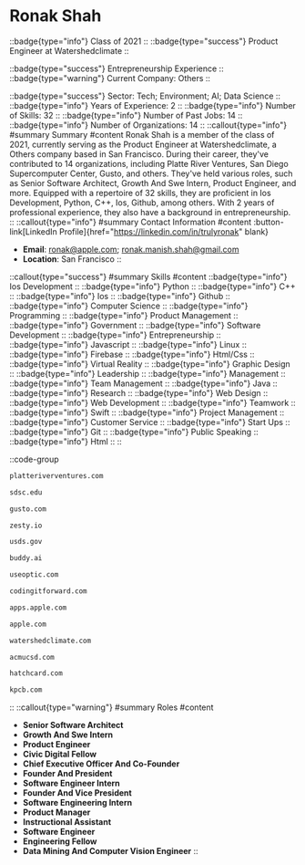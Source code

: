 # Ronak Shah
::badge{type="info"}
Class of 2021
::
::badge{type="success"}
Product Engineer at Watershedclimate
::

::badge{type="success"}
Entrepreneurship Experience
::
::badge{type="warning"}
Current Company: Others
::

::badge{type="success"}
Sector: Tech; Environment; AI; Data Science
::
::badge{type="info"}
Years of Experience: 2
::
::badge{type="info"}
Number of Skills: 32
::
::badge{type="info"}
Number of Past Jobs: 14
::
::badge{type="info"}
Number of Organizations: 14
::
::callout{type="info"}
#summary
Summary
#content
Ronak Shah is a member of the class of 2021, currently serving as the Product Engineer at Watershedclimate, a Others company based in San Francisco. During their career, they've contributed to 14 organizations, including Platte River Ventures, San Diego Supercomputer Center, Gusto, and others. They've held various roles, such as Senior Software Architect, Growth And Swe Intern, Product Engineer, and more. Equipped with a repertoire of 32 skills, they are proficient in Ios Development, Python, C++, Ios, Github, among others.  With 2 years of professional experience, they also have a background in entrepreneurship.
::
::callout{type="info"}
#summary
Contact Information
#content
:button-link[LinkedIn Profile]{href="https://linkedin.com/in/trulyronak" blank}
- **Email**: ronak@apple.com; ronak.manish.shah@gmail.com
- **Location**: San Francisco
::

::callout{type="success"}
#summary
Skills
#content
::badge{type="info"}
Ios Development
::
::badge{type="info"}
Python
::
::badge{type="info"}
C++
::
::badge{type="info"}
Ios
::
::badge{type="info"}
Github
::
::badge{type="info"}
Computer Science
::
::badge{type="info"}
Programming
::
::badge{type="info"}
Product Management
::
::badge{type="info"}
Government
::
::badge{type="info"}
Software Development
::
::badge{type="info"}
Entrepreneurship
::
::badge{type="info"}
Javascript
::
::badge{type="info"}
Linux
::
::badge{type="info"}
Firebase
::
::badge{type="info"}
Html/Css
::
::badge{type="info"}
Virtual Reality
::
::badge{type="info"}
Graphic Design
::
::badge{type="info"}
Leadership
::
::badge{type="info"}
Management
::
::badge{type="info"}
Team Management
::
::badge{type="info"}
Java
::
::badge{type="info"}
Research
::
::badge{type="info"}
Web Design
::
::badge{type="info"}
Web Development
::
::badge{type="info"}
Teamwork
::
::badge{type="info"}
Swift
::
::badge{type="info"}
Project Management
::
::badge{type="info"}
Customer Service
::
::badge{type="info"}
Start Ups
::
::badge{type="info"}
Git
::
::badge{type="info"}
Public Speaking
::
::badge{type="info"}
Html
::
::

::code-group
```bash [Platte River Ventures]
platteriverventures.com
```
```bash [San Diego Supercomputer Center]
sdsc.edu
```
```bash [Gusto]
gusto.com
```
```bash [Zesty.io]
zesty.io
```
```bash [U.S. Digital Service]
usds.gov
```
```bash [Buddy.ai]
buddy.ai
```
```bash [Optic]
useoptic.com
```
```bash [Coding it Forward]
codingitforward.com
```
```bash [Apple Inc.]
apps.apple.com
```
```bash [Apple]
apple.com
```
```bash [Watershedclimate]
watershedclimate.com
```
```bash [ACM UCSD]
acmucsd.com
```
```bash [Nearside]
hatchcard.com
```
```bash [Kleiner Perkins Caufield & Byers]
kpcb.com
```
::
::callout{type="warning"}
#summary
Roles
#content
- **Senior Software Architect**
- **Growth And Swe Intern**
- **Product Engineer**
- **Civic Digital Fellow**
- **Chief Executive Officer And Co-Founder**
- **Founder And President**
- **Software Engineer Intern**
- **Founder And Vice President**
- **Software Engineering Intern**
- **Product Manager**
- **Instructional Assistant**
- **Software Engineer**
- **Engineering Fellow**
- **Data Mining And Computer Vision Engineer**
::

